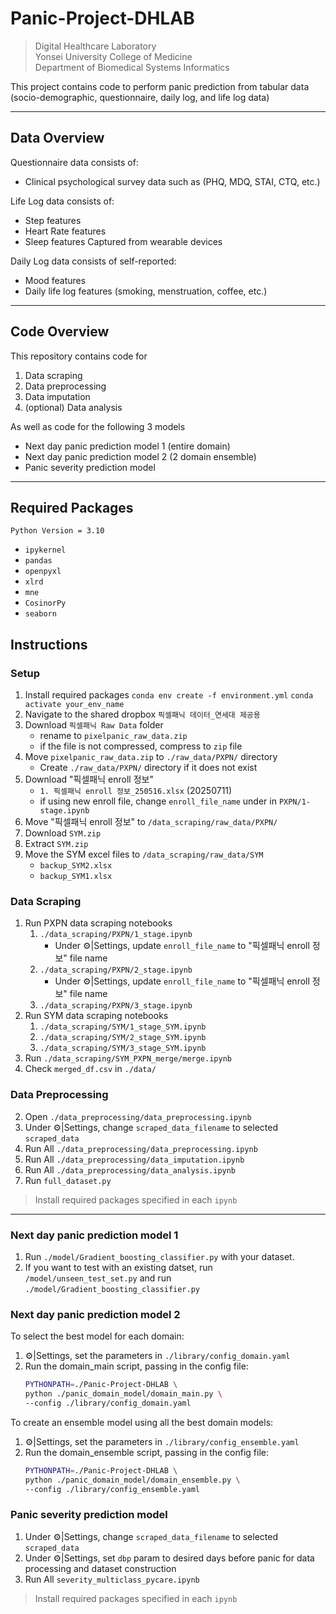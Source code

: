 # Panic-Project-DHLAB

> Digital Healthcare Laboratory  
> Yonsei University College of Medicine  
> Department of Biomedical Systems Informatics

This project contains code to perform panic prediction from tabular data (socio-demographic, questionnaire, daily log, and life log data)

---
## Data Overview

Questionnaire data consists of:
- Clinical psychological survey data such as (PHQ, MDQ, STAI, CTQ, etc.)

Life Log data consists of:
- Step features
- Heart Rate features
- Sleep features
Captured from wearable devices

Daily Log data consists of self-reported:
- Mood features
- Daily life log features (smoking, menstruation, coffee, etc.)

---
## Code Overview

This repository contains code for
1. Data scraping
2. Data preprocessing
3. Data imputation
4. (optional) Data analysis

As well as code for the following 3 models
- Next day panic prediction model 1 (entire domain)
- Next day panic prediction model 2 (2 domain ensemble)  
- Panic severity prediction model

---
## Required Packages
`Python Version = 3.10`
- `ipykernel`
- `pandas`
- `openpyxl`
- `xlrd`
- `mne`
- `CosinorPy`
- `seaborn`

## Instructions

### Setup
1. Install required packages
`conda env create -f environment.yml`
`conda activate your_env_name`
1. Navigate to the shared dropbox `픽셀패닉 데이터_연세대 제공용`
2. Download `픽셀패닉 Raw Data` folder
    - rename to `pixelpanic_raw_data.zip`
    - if the file is not compressed, compress to `zip` file
3. Move `pixelpanic_raw_data.zip` to `./raw_data/PXPN/` directory
    - Create `./raw_data/PXPN/` directory if it does not exist
4. Download "픽셀패닉 enroll 정보"
    - `1. 픽셀패닉 enroll 정보_250516.xlsx` (20250711)
    - if using new enroll file, change `enroll_file_name` under in `PXPN/1-stage.ipynb`
5. Move "픽셀패닉 enroll 정보" to `/data_scraping/raw_data/PXPN/`
4. Download `SYM.zip`
5. Extract `SYM.zip`
6. Move the SYM excel files to `/data_scraping/raw_data/SYM`
    - `backup_SYM2.xlsx`
    - `backup_SYM1.xlsx`

### Data Scraping
1. Run PXPN data scraping notebooks
    1. `./data_scraping/PXPN/1_stage.ipynb`  
        - Under ⚙️|Settings, update `enroll_file_name` to "픽셀패닉 enroll 정보" file name
    2. `./data_scraping/PXPN/2_stage.ipynb`  
        - Under ⚙️|Settings, update `enroll_file_name` to "픽셀패닉 enroll 정보" file name
    3. `./data_scraping/PXPN/3_stage.ipynb`  
2. Run SYM data scraping notebooks
    1. `./data_scraping/SYM/1_stage_SYM.ipynb`  
    2. `./data_scraping/SYM/2_stage_SYM.ipynb`  
    3. `./data_scraping/SYM/3_stage_SYM.ipynb`  
3. Run `./data_scraping/SYM_PXPN_merge/merge.ipynb`
4. Check `merged_df.csv` in `./data/`


### Data Preprocessing
2. Open `./data_preprocessing/data_preprocessing.ipynb`
3. Under ⚙️|Settings, change `scraped_data_filename` to selected `scraped_data`
4. Run All `./data_preprocessing/data_preprocessing.ipynb`
5. Run All `./data_preprocessing/data_imputation.ipynb`
6. Run All `./data_preprocessing/data_analysis.ipynb`
7. Run `full_dataset.py`
> Install required packages specified in each `ipynb`

---

### Next day panic prediction model 1
1. Run `./model/Gradient_boosting_classifier.py` with your dataset.
2. If you want to test with an existing datset,
    run `/model/unseen_test_set.py`
    and run `./model/Gradient_boosting_classifier.py`
### Next day panic prediction model 2
To select the best model for each domain:
1. ⚙️|Settings, set the parameters in `./library/config_domain.yaml`
2. Run the domain_main script, passing in the config file:
    ```bash
    PYTHONPATH=./Panic-Project-DHLAB \
    python ./panic_domain_model/domain_main.py \
    --config ./library/config_domain.yaml
    ```
To create an ensemble model using all the best domain models:
1. ⚙️|Settings, set the parameters in `./library/config_ensemble.yaml`
2. Run the domain_ensemble script, passing in the config file:
    ```bash
    PYTHONPATH=./Panic-Project-DHLAB \
    python ./panic_domain_model/domain_ensemble.py \
    --config ./library/config_ensemble.yaml
    ```
### Panic severity prediction model 
1. Under ⚙️|Settings, change `scraped_data_filename` to selected `scraped_data`
2. Under ⚙️|Settings, set `dbp` param to desired days before panic for data processing and dataset construction
3. Run All `severity_multiclass_pycare.ipynb`

> Install required packages specified in each `ipynb`